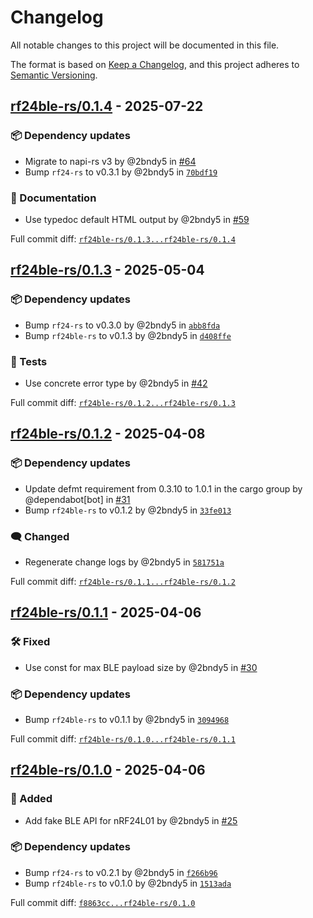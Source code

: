 # Changelog

All notable changes to this project will be documented in this file.

The format is based on [Keep a Changelog](https://keepachangelog.com/en/1.0.0/),
and this project adheres to [Semantic Versioning](https://semver.org/spec/v2.0.0.html).
<!-- markdownlint-disable MD024 -->

## [rf24ble-rs/0.1.4] - 2025-07-22

### <!-- 6 --> 📦 Dependency updates

- Migrate to napi-rs v3 by @2bndy5 in [#64](https://github.com/nRF24/rf24-rs/pull/64)
- Bump `rf24-rs` to v0.3.1 by @2bndy5 in [`70bdf19`](https://github.com/nRF24/rf24-rs/commit/70bdf197249712bab51fb59b34397598ba2fa86f)

### <!-- 8 --> 📝 Documentation

- Use typedoc default HTML output by @2bndy5 in [#59](https://github.com/nRF24/rf24-rs/pull/59)

[rf24ble-rs/0.1.4]: https://github.com/nRF24/rf24-rs/compare/rf24ble-rs/0.1.3...rf24ble-rs/0.1.4

Full commit diff: [`rf24ble-rs/0.1.3...rf24ble-rs/0.1.4`][rf24ble-rs/0.1.4]

## [rf24ble-rs/0.1.3] - 2025-05-04

### <!-- 6 --> 📦 Dependency updates

- Bump `rf24-rs` to v0.3.0 by @2bndy5 in [`abb8fda`](https://github.com/nRF24/rf24-rs/commit/abb8fdab9575ef30fa3445067aca11f21f07dfbb)
- Bump `rf24ble-rs` to v0.1.3 by @2bndy5 in [`d408ffe`](https://github.com/nRF24/rf24-rs/commit/d408ffeee12c94b6580e7114bc9d6ab3a7eeeb23)

### <!-- 7 -->🚦 Tests

- Use concrete error type by @2bndy5 in [#42](https://github.com/nRF24/rf24-rs/pull/42)

[rf24ble-rs/0.1.3]: https://github.com/nRF24/rf24-rs/compare/rf24ble-rs/0.1.2...rf24ble-rs/0.1.3

Full commit diff: [`rf24ble-rs/0.1.2...rf24ble-rs/0.1.3`][rf24ble-rs/0.1.3]

## [rf24ble-rs/0.1.2] - 2025-04-08

### <!-- 6 --> 📦 Dependency updates

- Update defmt requirement from 0.3.10 to 1.0.1 in the cargo group by @dependabot[bot] in [#31](https://github.com/nRF24/rf24-rs/pull/31)
- Bump `rf24ble-rs` to v0.1.2 by @2bndy5 in [`33fe013`](https://github.com/nRF24/rf24-rs/commit/33fe0130101feb42aaa49aa5b88ac928034ec261)

### <!-- 9 --> 🗨️ Changed

- Regenerate change logs by @2bndy5 in [`581751a`](https://github.com/nRF24/rf24-rs/commit/581751af27d074797b4749572f05e9f8b3548e21)

[rf24ble-rs/0.1.2]: https://github.com/nRF24/rf24-rs/compare/rf24ble-rs/0.1.1...rf24ble-rs/0.1.2

Full commit diff: [`rf24ble-rs/0.1.1...rf24ble-rs/0.1.2`][rf24ble-rs/0.1.2]

## [rf24ble-rs/0.1.1] - 2025-04-06

### <!-- 4 --> 🛠️ Fixed

- Use const for max BLE payload size by @2bndy5 in [#30](https://github.com/nRF24/rf24-rs/pull/30)

### <!-- 6 --> 📦 Dependency updates

- Bump `rf24ble-rs` to v0.1.1 by @2bndy5 in [`3094968`](https://github.com/nRF24/rf24-rs/commit/3094968d17f63dea1594b0438534319f3aac5e89)

[rf24ble-rs/0.1.1]: https://github.com/nRF24/rf24-rs/compare/rf24ble-rs/0.1.0...rf24ble-rs/0.1.1

Full commit diff: [`rf24ble-rs/0.1.0...rf24ble-rs/0.1.1`][rf24ble-rs/0.1.1]

## [rf24ble-rs/0.1.0] - 2025-04-06

### <!-- 1 --> 🚀 Added

- Add fake BLE API for nRF24L01 by @2bndy5 in [#25](https://github.com/nRF24/rf24-rs/pull/25)

### <!-- 6 --> 📦 Dependency updates

- Bump `rf24-rs` to v0.2.1 by @2bndy5 in [`f266b96`](https://github.com/nRF24/rf24-rs/commit/f266b9695f1c492cce1ea7720a6df4fde298c338)
- Bump `rf24ble-rs` to v0.1.0 by @2bndy5 in [`1513ada`](https://github.com/nRF24/rf24-rs/commit/1513ada7aa678588ef153cbe1511021efeb7b286)

[rf24ble-rs/0.1.0]: https://github.com/nRF24/rf24-rs/compare/f8863cc36d66708bfa0fb2fb1a219c7b2f97f7d6...rf24ble-rs/0.1.0

Full commit diff: [`f8863cc...rf24ble-rs/0.1.0`][rf24ble-rs/0.1.0]

<!-- generated by git-cliff -->
